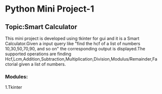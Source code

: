 # Python Mini Project-1
## Topic:Smart Calculator

This mini project is developed using tkinter for gui and it is a Smart Calculator.Given a input query like "find the hcf of a list of numbers 10,30,50,70,90, and so on" the corresponding output is displayed.The supported operations are finding Hcf,Lcm,Addition,Subtraction,Multiplication,Division,Modulus/Remainder,Factorial given a list of numbers.
### Modules:
1.Tkinter
